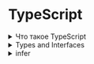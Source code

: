 # TypeScript

<details>

  <summary>Что такое TypeScript</summary>

_**TypeScript**_:  это язык программирования, который является расширением языка JavaScript, разработанный и поддерживаемый компанией Microsoft. TypeScript предоставляет статическую типизацию, что означает, что вы можете указывать типы переменных, параметров функций, возвращаемых значений и других элементов кода. Это помогает обнаруживать ошибки на этапе компиляции, что облегчает разработку и поддержку крупных приложений.

TypeScript компилируется в обычный JavaScript, поэтому его код может быть выполнен в любом современном браузере или на сервере, который поддерживает JavaScript.

_**Основные преимущества TypeScript**_:

_**Статическая типизация**_: Обнаружение ошибок на этапе компиляции и улучшение автодокументации кода.

_**Улучшенная поддержка IDE**_: TypeScript интегрирован с многими современными IDE, что упрощает разработку и рефакторинг кода.

_**Легкость масштабирования**_: Статическая типизация делает код более предсказуемым и легче поддерживаемым, особенно в крупных проектах.

_**Совместимость с JavaScript**_: TypeScript совместим с существующим JavaScript кодом, что позволяет постепенно внедрять его в проекты.

_**Расширенный функционал**_: TypeScript предлагает дополнительные возможности, такие как интерфейсы, перечисления, декораторы и т.д., что делает разработку более удобной и эффективной.

</details>

<details>

   <summary>Types and Interfaces</summary>

_**TypeScript**_:  типы и интерфейсы представляют собой способы определения формы данных, которые могут использоваться в коде.

TypeScript компилируется в обычный JavaScript, поэтому его код может быть выполнен в любом современном браузере или на сервере, который поддерживает JavaScript.

_**Типы (Types)**_:

 * Определяют набор возможных значений и операций, которые можно выполнить с переменной.
 * Позволяют задать конкретный тип данных для переменной (например, число, строка, булево значение и т. д.).
 * TypeScript может использовать типы для статической проверки типов во время компиляции кода.
 * Примеры:
```js
let age: number = 25;
let name: string = "John";
```
_**Интерфейсы (Interfaces)**_: 

* Определяют структуру или форму объекта и его членов (свойств и методов).
* Используются для описания формата объекта без определения его реализации.
* Позволяют создавать объекты, которые соответствуют определенной структуре.
* TypeScript проверяет, что объект соответствует интерфейсу во время компиляции.
* Пример:
```js
interface Person {
    name: string;
    age: number;
}

let person: Person = {
    name: "John",
    age: 25
};
```

_**Разница:**_: 

* Типы обычно используются для определения типов простых переменных или объектов, тогда как интерфейсы определяют структуру объекта.
* Интерфейсы могут быть расширены (extended), что позволяет создавать более сложные структуры данных, в то время как типы не могут.
* При работе с объектами часто предпочтительнее использовать интерфейсы, чтобы обеспечить более читаемый и понятный код. Типы чаще используются для работы с примитивными данными.
* В некоторых случаях, особенно при работе с библиотеками или фреймворками, интерфейсы могут быть более удобны, так как они могут расширяться и имплементироваться, обеспечивая более гибкую структуру кода.

</details>


<details>

  <summary>infer</summary>

_**infer**_:  В TypeScript ключевое слово infer используется в контексте обобщений (generics) для вывода типов. Это позволяет автоматически определить тип данных на основе переданных значений. Обычно infer используется внутри ключевого слова extends в обобщении.

_**Основные преимущества TypeScript**_:

_**Статическая типизация**_: Обнаружение ошибок на этапе компиляции и улучшение автодокументации кода.

_**Улучшенная поддержка IDE**_: TypeScript интегрирован с многими современными IDE, что упрощает разработку и рефакторинг кода.

_**Легкость масштабирования**_: Статическая типизация делает код более предсказуемым и легче поддерживаемым, особенно в крупных проектах.

_**Совместимость с JavaScript**_: TypeScript совместим с существующим JavaScript кодом, что позволяет постепенно внедрять его в проекты.

_**Расширенный функционал**_: TypeScript предлагает дополнительные возможности, такие как интерфейсы, перечисления, декораторы и т.д., что делает разработку более удобной и эффективной.

</details>



